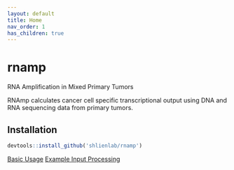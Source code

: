 ```yaml
---
layout: default
title: Home
nav_order: 1
has_children: true
---
```

# rnamp
RNA Amplification in Mixed Primary Tumors

RNAmp calculates cancer cell specific transcriptional output using DNA and RNA sequencing data from primary tumors.

## Installation
```R
devtools::install_github('shlienlab/rnamp')
```
[Basic Usage](usage.md)
[Example Input Processing](docs\processing\ex_process.md)
